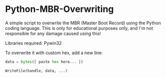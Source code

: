 # Python-MBR-Overwriting
A simple script to overwrite the MBR (Master Boot Record) using the Python coding language. This is only for educational purposes only, and I'm not responsible for any damage caused using this!

Libraries required: Pywin32

To overwrite it with custom hex, add a new line:
```python
data = bytes([ paste hex here... ])

WriteFile(handle, data, ...)
```
